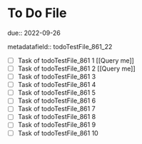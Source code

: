 # To Do File

due:: 2022-09-26

metadatafield:: todoTestFile_861_22

- [ ] Task of todoTestFile_861 1 [[Query me]]
- [ ] Task of todoTestFile_861 2 [[Query me]]
- [ ] Task of todoTestFile_861 3
- [ ] Task of todoTestFile_861 4
- [ ] Task of todoTestFile_861 5
- [ ] Task of todoTestFile_861 6
- [ ] Task of todoTestFile_861 7
- [ ] Task of todoTestFile_861 8
- [ ] Task of todoTestFile_861 9
- [ ] Task of todoTestFile_861 10